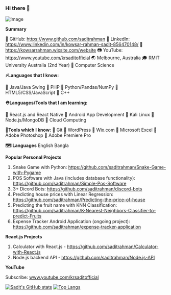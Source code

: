 ### Hi there 👋

<!--
**saditrahman/saditrahman** is a ✨ _special_ ✨ repository because its `README.md` (this file) appears on your GitHub profile.

Here are some ideas to get you started:

- 🔭 I’m currently working on ...Studying :)
- 🌱 I’m currently learning ... Cyber Security, Data Science, App Development
- 💬 Ask me about ... Anything
- 📫 How to reach me: ...Email me and I will respond
- 😄 Pronouns: ...he/him
- ⚡ Fun fact: ...I hate coding :)

{{ LANGUAGE_PERCENT }}
{{ REPOSITORIES }}
{{ REPOSITORIES_CONTRIBUTED_TO }}

![Sadit's github stats](https://github-readme-stats.vercel.app/api?username=saditrahman)
-->
![Image](https://avatars.githubusercontent.com/u/34134006?v=4)

**Summary**

🔗 GitHub: https://www.github.com/saditrahman
🔗 LinkedIn: https://www.linkedin.com/in/kowsar-rahman-sadit-856470148/
🔗 https://kowsarrahman.wixsite.com/website
📷 YouTube: https://www.youtube.com/krsaditofficial
🌏 Melbourne, Australia
🎓 RMIT University Australia (2nd Year)
📒 Computer Science

**⚡Languages that I know:**

📄 Java/Java Swing
📄 PHP
📄 Python/Pandas/NumPy
📄 HTML5/CSS/JavaScript
📄 C++

**⛑️Languages/Tools that I am learning:**

📄 React.js and React Native
📄 Android App Development
📄 Kali Linux
📄 Node.js/MongoDB
📄 Cloud Computing

**🔨Tools which I know:**
📄 Git
📄 WordPress
📄 Wix.com
📄 Microsoft Excel
📄 Adobe Photoshop
📄 Adobe Premiere Pro

**🗺️ Languages**
English
Bangla

**Popular Personal Projects**

1. Snake Game with Python: https://github.com/saditrahman/Snake-Game-with-Pygame
2. POS Software with Java (includes database functionality): https://github.com/saditrahman/Simple-Pos-Software
3. 3+ Dicord Bots: https://github.com/saditrahman/discord-bots
4. Predicting house prices with Linear Regression: https://github.com/saditrahman/Predicting-the-price-of-house
5. Predicting the fruit name with KNN Classification: https://github.com/saditrahman/K-Nearest-Neighbors-Classifier-to-predict-Fruits
6. Expense Tracker Android Application (ongoing project): https://github.com/saditrahman/expense-tracker-application

**React.js Projects**
1. Calculator with React.js - https://github.com/saditrahman/Calculator-with-React.js
2. Node.js backend API - https://github.com/saditrahman/Node.js-API


**YouTube**

Subscribe: www.youtube.com/krsaditofficial


[![Sadit's GitHub stats](https://github-readme-stats.vercel.app/api?username=saditrahman)](https://github.com/saditrahman/github-readme-stats)
[![Top Langs](https://github-readme-stats.vercel.app/api/top-langs/?username=saditrahman&langs_count=10)](https://github.com/saditrahman/github-readme-stats)


